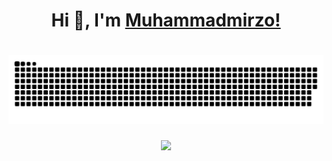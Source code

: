 <h1 align="center">Hi 👋, I'm <a href="https://muhammadmirzo">Muhammadmirzo!</a></h1>

<h1 align="center">
  <img src="snake.svg" alt="Ravshanov Shahzod" />
</h1>

<div align="center">
  <a href="https://u8views.com/github/muhammadmirzomd"><img src="https://u8views.com/api/v1/github/profiles/197096556/views/day-week-month-total-count.svg"></a>
</div>

